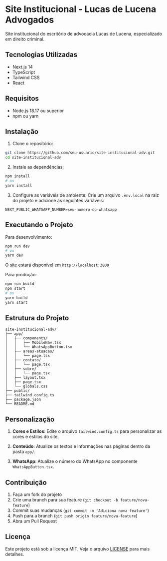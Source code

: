 # Site Institucional - Lucas de Lucena Advogados

Site institucional do escritório de advocacia Lucas de Lucena, especializado em direito criminal.

## Tecnologias Utilizadas

- Next.js 14
- TypeScript
- Tailwind CSS
- React

## Requisitos

- Node.js 18.17 ou superior
- npm ou yarn

## Instalação

1. Clone o repositório:
```bash
git clone https://github.com/seu-usuario/site-institucional-adv.git
cd site-institucional-adv
```

2. Instale as dependências:
```bash
npm install
# ou
yarn install
```

3. Configure as variáveis de ambiente:
Crie um arquivo `.env.local` na raiz do projeto e adicione as seguintes variáveis:
```env
NEXT_PUBLIC_WHATSAPP_NUMBER=seu-numero-do-whatsapp
```

## Executando o Projeto

Para desenvolvimento:
```bash
npm run dev
# ou
yarn dev
```

O site estará disponível em `http://localhost:3000`

Para produção:
```bash
npm run build
npm start
# ou
yarn build
yarn start
```

## Estrutura do Projeto

```
site-institucional-adv/
├── app/
│   ├── components/
│   │   ├── MobileNav.tsx
│   │   └── WhatsAppButton.tsx
│   ├── areas-atuacao/
│   │   └── page.tsx
│   ├── contato/
│   │   └── page.tsx
│   ├── sobre/
│   │   └── page.tsx
│   ├── layout.tsx
│   ├── page.tsx
│   └── globals.css
├── public/
├── tailwind.config.ts
├── package.json
└── README.md
```

## Personalização

1. **Cores e Estilos**: Edite o arquivo `tailwind.config.ts` para personalizar as cores e estilos do site.

2. **Conteúdo**: Atualize os textos e informações nas páginas dentro da pasta `app/`.

3. **WhatsApp**: Atualize o número do WhatsApp no componente `WhatsAppButton.tsx`.

## Contribuição

1. Faça um fork do projeto
2. Crie uma branch para sua feature (`git checkout -b feature/nova-feature`)
3. Commit suas mudanças (`git commit -m 'Adiciona nova feature'`)
4. Push para a branch (`git push origin feature/nova-feature`)
5. Abra um Pull Request

## Licença

Este projeto está sob a licença MIT. Veja o arquivo [LICENSE](LICENSE) para mais detalhes.
